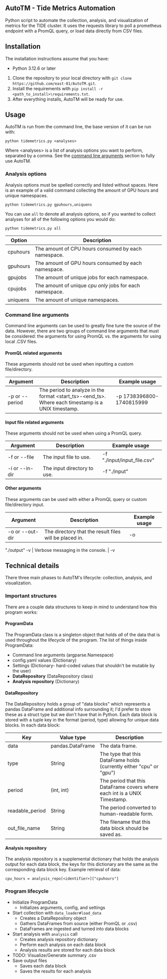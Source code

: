 AutoTM - Tide Metrics Automation
---

Python script to automate the collection, analysis, and visualization of metrics for the TIDE cluster. It uses the requests library to poll a prometheus endpoint with a PromQL query, or load data directly from CSV files.

## Installation

The installation instructions assume that you have:
- Python 3.12.6 or later

1. Clone the repository to your local directory with `git clone https://github.com/east-01/AutoTM.git`.
2. Install the requirements with `pip install -r <path_to_install>\requirements.txt`.
3. After everything installs, AutoTM will be ready for use.

## Usage

AutoTM is run from the command line, the base version of it can be run with:
```
python tidemetrics.py <analyses>
```
Where \<analyses\> is a list of analysis options you want to perform, separated by a comma. See the [command line arguments](#command-line-arguments) section to fully use AutoTM.

### Analysis options

Analysis options must be spelled correctly and listed without spaces. Here is an example of a valid command collecting the amount of GPU hours and unique namespaces.
```
python tidemetrics.py gpuhours,uniquens
```
You can use `all` to denote all analysis options, so if you wanted to collect analyses for all of the following options you would do:
```
python tidemetrics.py all
```

Option | Description
-------|------------
cpuhours | The amount of CPU hours consumed by each namespace.
gpuhours | The amount of GPU hours consumed by each namespace.
gpujobs | The amount of unique jobs for each namespace.
cpujobs | The amount of unique *cpu only* jobs for each namespace.
uniquens | The amount of unique namespaces.

### Command line arguments

Command line arguments can be used to greatly fine tune the source of the data. However, there are two groups of command line arguments that must be considered: the arguments for using PromQL vs. the arguments for using local .CSV files.

#### PromQL related arguments

These arguments should not be used when inputting a custom file/directory.

Argument | Description | Example usage
---------|-------------|--------------
-p or --period | The period to analyze in the format \<start_ts\>-\<end_ts\>. Where each timestamp is a UNIX timestamp. | -p 1738396800-1740815999

#### Input file related arguments

These arguments should not be used when using a PromQL query.

Argument | Description | Example usage
---------|-------------|--------------
-f or --file | The input file to use. | -f "./input/input_file.csv"
-i or --in-dir | The input directory to use. | -f "./input"

#### Other arguments

These arguments can be used with either a PromQL query or custom file/directory input.

Argument | Description | Example usage
---------|-------------|--------------
-o or --out-dir | The directory that the result files will be placed in. | -o 
"./output"
-v | Verbose messaging in the console. | -v

## Technical details

There three main phases to AutoTM's lifecycle: collection, analysis, and visualization. 

### Important structures

There are a couple data structures to keep in mind to understand how this program works:

#### ProgramData

The ProgramData class is a singleton object that holds *all* of the data that is used throughout the lifecycle of the program. The list of things inside ProgramData:
- Command line arguments (argparse.Namespace)
- config.yaml values (Dictionary)
- Settings (Dictionary- hard-coded values that shouldn't be mutable by the user)
- __DataRepository__ (DataRepository class)
- __Analysis repository__ (Dictionary)

#### DataRepository

The DataRepository holds a group of "data blocks" which represents a pandas DataFrame and additional info surrounding it; I'd prefer to store these as a struct type but we don't have that in Python. Each data block is stored with a tuple key in the format (period, type) allowing for unique data blocks. In each data block:

Key | Value type | Description
----|------------|------------
data | pandas.DataFrame | The data frame.
type | String | The type that this DataFrame holds (currently either "cpu" or "gpu")
period | (int, int) | The period that this DataFrame covers where each int is a UNIX Timestamp.
readable_period | String | The period converted to human-readable form.
out_file_name | String | The filename that this data block should be saved as.

#### Analysis repository

The analysis repository is a supplemental dictionary that holds the analysis output for each data block, the keys for this dictionary are the same as the corresponding data block key. Example retrieval of data:

```
cpu_hours = analysis_repo[<identifier>]["cpuhours"]
```

### Program lifecycle

- Initialize ProgramData
  - Initializes arguments, config, and settings
- Start collection with `data_loader#load_data`
  - Creates a DataRepository object
  - Gathers DataFrames from source (either PromQL or .csv)
  - DataFrames are ingested and turned into data blocks
- Start analysis with `analysis` call
  - Creates analysis repository dictionary
  - Perform each analysis on each data block
  - Analysis results are stored for each data block
- TODO: Visualize/Generate summary .csv
- Save output files
  - Saves each data block
  - Saves the results for each analysis